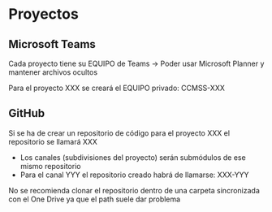 # Proyectos

## Microsoft Teams

Cada proyecto tiene su EQUIPO de Teams -> Poder usar Microsoft Planner y mantener archivos ocultos

Para el proyecto XXX se creará el EQUIPO privado: CCMSS-XXX

## GitHub

Si se ha de crear un repositorio de código para el proyecto XXX el repositorio se llamará XXX
  - Los canales (subdivisiones del proyecto) serán submódulos de ese mismo repositorio
  - Para el canal YYY el repositorio creado habrá de llamarse: XXX-YYY

No se recomienda clonar el repositorio dentro de una carpeta sincronizada con el One Drive ya que el path suele dar problema
